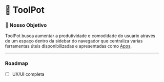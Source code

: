 # 🔩️ ToolPot

### 🎯️ Nosso Objetivo

ToolPot busca aumentar a produtividade e comodidade do usuário através de um espaço dentro da sidebar do navegador que centraliza varias ferramentas úteis disponibilizadas e apresentadas como <a href="/assets/docs/Apps.md" title="Clique aqui para mais detalhes sobre os apps">Apps</a>.

---

### Roadmap

- [ ] UX/UI completa